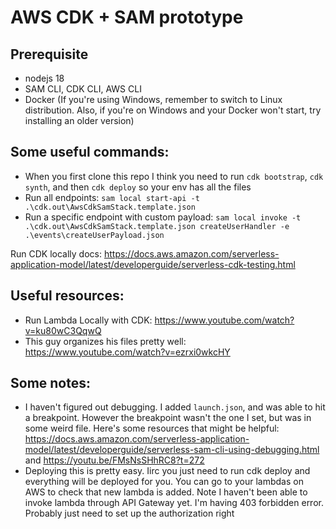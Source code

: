 # AWS CDK + SAM prototype

## Prerequisite

- nodejs 18
- SAM CLI, CDK CLI, AWS CLI
- Docker (If you're using Windows, remember to switch to Linux distribution. Also, if you're on Windows and your Docker won't start, try installing an older version)

## Some useful commands:

- When you first clone this repo I think you need to run `cdk bootstrap`, `cdk synth`, and then `cdk deploy` so your env has all the files
- Run all endpoints: `sam local start-api -t .\cdk.out\AwsCdkSamStack.template.json`
- Run a specific endpoint with custom payload: `sam local invoke -t .\cdk.out\AwsCdkSamStack.template.json createUserHandler -e .\events\createUserPayload.json`

Run CDK locally docs: https://docs.aws.amazon.com/serverless-application-model/latest/developerguide/serverless-cdk-testing.html

## Useful resources:

- Run Lambda Locally with CDK: https://www.youtube.com/watch?v=ku80wC3QqwQ
- This guy organizes his files pretty well: https://www.youtube.com/watch?v=ezrxi0wkcHY

## Some notes:

- I haven't figured out debugging. I added `launch.json`, and was able to hit a breakpoint. However the breakpoint wasn't the one I set, but was in some weird file. Here's some resources that might be helpful: https://docs.aws.amazon.com/serverless-application-model/latest/developerguide/serverless-sam-cli-using-debugging.html and https://youtu.be/FMsNsSHhRC8?t=272
- Deploying this is pretty easy. Iirc you just need to run cdk deploy and everything will be deployed for you. You can go to your lambdas on AWS to check that new lambda is added. Note I haven't been able to invoke lambda through API Gateway yet. I'm having 403 forbidden error. Probably just need to set up the authorization right
